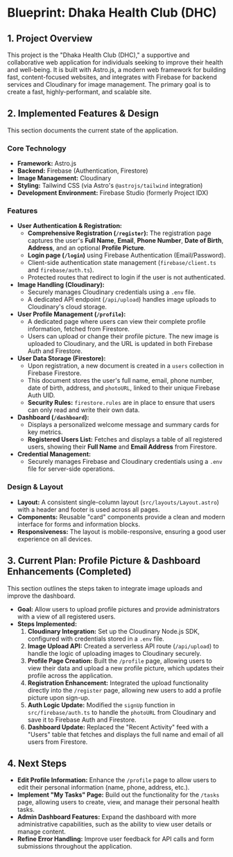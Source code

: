 # Blueprint: Dhaka Health Club (DHC)

## 1. Project Overview

This project is the "Dhaka Health Club (DHC)," a supportive and collaborative web application for individuals seeking to improve their health and well-being. It is built with Astro.js, a modern web framework for building fast, content-focused websites, and integrates with Firebase for backend services and Cloudinary for image management. The primary goal is to create a fast, highly-performant, and scalable site.

## 2. Implemented Features & Design

This section documents the current state of the application.

### Core Technology

*   **Framework:** Astro.js
*   **Backend:** Firebase (Authentication, Firestore)
*   **Image Management:** Cloudinary
*   **Styling:** Tailwind CSS (via Astro's `@astrojs/tailwind` integration)
*   **Development Environment:** Firebase Studio (formerly Project IDX)

### Features

*   **User Authentication & Registration:**
    *   **Comprehensive Registration (`/register`):** The registration page captures the user's **Full Name**, **Email**, **Phone Number**, **Date of Birth**, **Address**, and an optional **Profile Picture**.
    *   **Login page (`/login`)** using Firebase Authentication (Email/Password).
    *   Client-side authentication state management (`firebase/client.ts` and `firebase/auth.ts`).
    *   Protected routes that redirect to login if the user is not authenticated.
*   **Image Handling (Cloudinary):**
    *   Securely manages Cloudinary credentials using a `.env` file.
    *   A dedicated API endpoint (`/api/upload`) handles image uploads to Cloudinary's cloud storage.
*   **User Profile Management (`/profile`):**
    *   A dedicated page where users can view their complete profile information, fetched from Firestore.
    *   Users can upload or change their profile picture. The new image is uploaded to Cloudinary, and the URL is updated in both Firebase Auth and Firestore.
*   **User Data Storage (Firestore):**
    *   Upon registration, a new document is created in a `users` collection in Firebase Firestore.
    *   This document stores the user's full name, email, phone number, date of birth, address, and `photoURL`, linked to their unique Firebase Auth UID.
    *   **Security Rules:** `firestore.rules` are in place to ensure that users can only read and write their own data.
*   **Dashboard (`/dashboard`):**
    *   Displays a personalized welcome message and summary cards for key metrics.
    *   **Registered Users List:** Fetches and displays a table of all registered users, showing their **Full Name** and **Email Address** from Firestore.
*   **Credential Management:**
    *   Securely manages Firebase and Cloudinary credentials using a `.env` file for server-side operations.

### Design & Layout

*   **Layout:** A consistent single-column layout (`src/layouts/Layout.astro`) with a header and footer is used across all pages.
*   **Components:** Reusable "card" components provide a clean and modern interface for forms and information blocks.
*   **Responsiveness:** The layout is mobile-responsive, ensuring a good user experience on all devices.

## 3. Current Plan: Profile Picture & Dashboard Enhancements (Completed)

This section outlines the steps taken to integrate image uploads and improve the dashboard.

*   **Goal:** Allow users to upload profile pictures and provide administrators with a view of all registered users.
*   **Steps Implemented:**
    1.  **Cloudinary Integration:** Set up the Cloudinary Node.js SDK, configured with credentials stored in a `.env` file.
    2.  **Image Upload API:** Created a serverless API route (`/api/upload`) to handle the logic of uploading images to Cloudinary securely.
    3.  **Profile Page Creation:** Built the `/profile` page, allowing users to view their data and upload a new profile picture, which updates their profile across the application.
    4.  **Registration Enhancement:** Integrated the upload functionality directly into the `/register` page, allowing new users to add a profile picture upon sign-up.
    5.  **Auth Logic Update:** Modified the `signUp` function in `src/firebase/auth.ts` to handle the `photoURL` from Cloudinary and save it to Firebase Auth and Firestore.
    6.  **Dashboard Update:** Replaced the "Recent Activity" feed with a "Users" table that fetches and displays the full name and email of all users from Firestore.

## 4. Next Steps

*   **Edit Profile Information:** Enhance the `/profile` page to allow users to edit their personal information (name, phone, address, etc.).
*   **Implement "My Tasks" Page:** Build out the functionality for the `/tasks` page, allowing users to create, view, and manage their personal health tasks.
*   **Admin Dashboard Features:** Expand the dashboard with more administrative capabilities, such as the ability to view user details or manage content.
*   **Refine Error Handling:** Improve user feedback for API calls and form submissions throughout the application.
